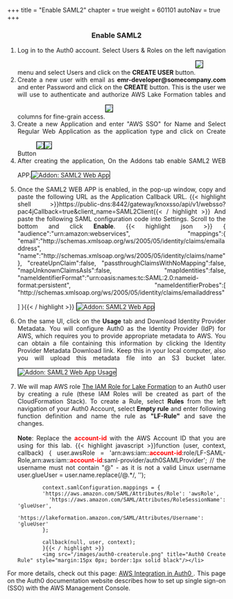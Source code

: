 +++
title = "Enable SAML2"
chapter = true
weight = 601101
autoNav = true
+++

<center><h3>Enable SAML2</h3></center>

<div style="text-align: justify">
    <ol>
        <li>Log in to the Auth0 account. Select Users & Roles on the left navigation menu and select Users and click on the <b>CREATE USER</b> button.<img src="/images/auth0-createuser.png" style="margin:15px 0px; border:1px solid black"/></li>
        <li>Create a new user with email as <b>emr-developer@somecompany.com</b> and enter Password and click on the <b>CREATE</b> button. This is the user we will use to authenticate and authorize AWS Lake Formation tables and columns for fine-grain access.<img src="/images/auth0-enteruserdetails.png" style="margin:15px 0px; border:1px solid black"/></li>
        <li>Create a new Application and enter "AWS SSO" for Name and Select Regular Web Application as the application type and click on Create Button<img src="/images/auth2.png" style="margin:15px 0px; border:1px solid black"/><img src="/images/auth3.png" style="margin:15px 0px; border:1px solid black"/></li>
        <li>After creating the application, On the Addons tab enable SAML2 WEB APP.<img src="/images/auth4.png" title="Addon: SAML2 Web App" style="margin:15px 0px; border:1px solid black"/></li>
        <li>Once the SAML2 WEB APP is enabled, in the pop-up window, copy and paste the following URL as the Application Callback URL.
            {{< highlight shell >}}https://public-dns:8442/gateway/knoxsso/api/v1/websso?pac4jCallback=true&client_name=SAML2Client{{< / highlight >}}
        And paste the following SAML configuration code into Settings. Scroll to the bottom and click <b>Enable</b>.
        {{< highlight json >}}
{
    "audience":"urn:amazon:webservices",
    "mappings":{
        "email":"http://schemas.xmlsoap.org/ws/2005/05/identity/claims/emailaddress",
        "name":"http://schemas.xmlsoap.org/ws/2005/05/identity/claims/name"
    },
    "createUpnClaim":false,
    "passthroughClaimsWithNoMapping":false,
    "mapUnknownClaimsAsIs":false,
    "mapIdentities":false,
    "nameIdentifierFormat":"urn:oasis:names:tc:SAML:2.0:nameid-format:persistent",
    "nameIdentifierProbes":[
        "http://schemas.xmlsoap.org/ws/2005/05/identity/claims/emailaddress"
    ]
}{{< / highlight >}}
            <img src="/images/auth0-Addon.png" title="Addon: SAML2 Web App" style="margin:15px 0px; border:1px solid black"/>
        </li>
        <li>On the same UI, click on the <b>Usage</b> tab and Download Identity Provider Metadata. You will configure Auth0 as the Identity Provider (IdP) for AWS, which requires you to provide appropriate metadata to AWS. You can obtain a file containing this information by clicking the Identity Provider Metadata Download link. Keep this in your local computer, also you will upload this metadata file into an S3 bucket later.<img src="/images/auth0-metadatadownload.png" title="Addon: SAML2 Web App Usage" style="margin:15px 0px; border:1px solid black"/></li>
        <li>We will map AWS role <a href="https://docs.aws.amazon.com/emr/latest/ManagementGuide/emr-lf-iam-role.html">The IAM Role for Lake Formation</a> to an Auth0 user by creating a rule (these IAM Roles will be created as part of the CloudFormation Stack). To create a Rule, select <b>Rules</b> from the left navigation of your Auth0 Account, select <b>Empty rule</b> and enter following function definition and name the rule as <b>"LF-Rule"</b> and save the changes.<br/><br/>
   <b>Note</b>: Replace the <b style="color:red">account-id</b> with the AWS Account ID that you are using for this lab.
            {{< highlight javascript >}}function (user, context, callback) {
            user.awsRole = 'arn:aws:iam::<b style="color:red">account-id</b>:role/LF-SAML-Role,arn:aws:iam::<b style="color:red">account-id</b>:saml-provider/auth0SAMLProvider';
            // the username must not contain "@" - as it is not a valid Linux username
            user.glueUser = user.name.replace(/@.*/, '');

            context.samlConfiguration.mappings = {
            'https://aws.amazon.com/SAML/Attributes/Role': 'awsRole',
            'https://aws.amazon.com/SAML/Attributes/RoleSessionName': 'glueUser',
            'https://lakeformation.amazon.com/SAML/Attributes/Username': 'glueUser'
            };

            callback(null, user, context);
            }{{< / highlight >}}
            <img src="/images/auth0-createrule.png" title="Auth0 Create Rule" style="margin:15px 0px; border:1px solid black"/></li>
   </ol>
   For more details, check out this page: <a href="https://auth0.com/docs/integrations/aws">AWS Integration in Auth0 </a>. This page on the Auth0 documentation website describes how to set up single sign-on (SSO) with the AWS Management Console.
</div>